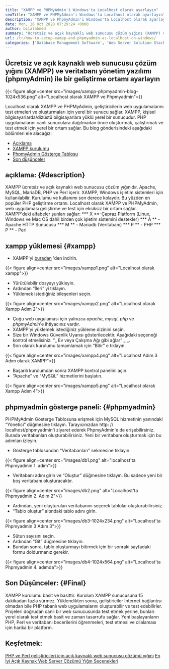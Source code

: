 ```yaml
---
title: "XAMPP ve PHPMyAdmin'i Windows'ta Localhost olarak ayarlayın" 
seoTitle: "XAMPP ve PHPMyAdmin'i Windows'ta Localhost olarak ayarlayın" 
description: "XAMPP ve PhpmyAdmin'i Windows'ta Localhost olarak ayarlayın. Web uygulamalarını test etmek ve oluşturmak için kendi ücretsiz ve açık kaynaklı yerel test ortamınızı oluşturun." 
date: Mon, 26 Oct 2020 07:29:24 +0000
author: bilalahmed
summary: "Ücretsiz ve açık kaynaklı web sunucusu çözüm yığını (XAMPP) ve veritabanı yönetim yazılımı (phpmyAdmin) ile bir geliştirme ortamı kurun" 
url: /tr/how-to-setup-xampp-and-phpmyadmin-as-localhost-on-windows/
categories: ['Database Management Software', 'Web Server Solution Stack']
---
```


## Ücretsiz ve açık kaynaklı web sunucusu çözüm yığını (XAMPP) ve veritabanı yönetim yazılımı (phpmyAdmin) ile bir geliştirme ortamı ayarlayın

{{< figure align=center src="images/xampp-phpmyadmin-blog-1024x536.png" alt="Localhost olarak XAMPP ve Phpmyadmin">}}

Localhost olarak XAMPP ve PHPMyAdmin, geliştiricilerin web uygulamalarını test etmeleri ve oluşturmaları için yerel bir sunucu sağlar. XAMPP, kişisel bilgisayarlarda/dizüstü bilgisayarlara yüklü yerel bir sunucudur. PHP uygulamalarını canlı sunuculara dağıtmadan önce oluşturmak, çalıştırmak ve test etmek için yerel bir ortam sağlar.
Bu blog gönderisindeki aşağıdaki bölümleri ele alacağız:
  * [Açıklama][1]
  * [XAMPP kurulumu][2]
  * [PhpmyAdmin Gösterge Tablosu][3]
  * [Son düşünceler][4]

## açıklama: {#description}
XAMPP ücretsiz ve açık kaynaklı web sunucusu çözüm yığınıdır. Apache, MySQL, MariaDB, PHP ve Perl içerir. XAMPP, Windows işletim sistemleri için kullanılabilir. Kurulumu ve kullanımı son derece kolaydır. Bu yüzden en popüler PHP geliştirme ortamı. Localhost olarak XAMPP ve PHPMyAdmin, web uygulaması geliştirme ve test için eksiksiz bir ortam sağlar.
XAMPP'deki alfabeler şunları sağlar:
  *** X **-Çapraz Platform (Linux, Windows ve Mac OS dahil birden çok işletim sistemini destekler)
  *** A ** - Apache HTTP Sunucusu
  *** M ** - Mariadb (Veritabanı)
  *** P ** - PHP
  *** P ** - Perl

## xampp yüklemesi {#xampp}
  * XAMPP'yi [buradan][5] 'den indirin.

{{< figure align=center src="images/xampp1.png" alt="Localhost olarak xampp">}}

  * Yürütülebilir dosyayı yükleyin.
  * Ardından “İleri” yi tıklayın.
  * Yüklemek istediğiniz bileşenleri seçin.

{{< figure align=center src="images/xampp2.png" alt="Localhost olarak Xampp Adım 2">}}

  * Çoğu web uygulaması için yalnızca _apache_, _mysql_, _php_ ve _phpmyAdmin_'e ihtiyacınız vardır.
  * XAMPP'yi yüklemek istediğiniz yükleme dizinini seçin.
  * Size bir Windows Güvenlik Uyarısı gösterilecektir. Aşağıdaki seçeneği kontrol etmelisiniz: “_ Ev veya Çalışma Ağı gibi ağlar” _ _.
  * Son olarak kurulumu tamamlamak için “Bitir” e tıklayın.

{{< figure align=center src="images/xampp4.png" alt="Localhost Adım 3 Adım olarak XAMPP">}}

  * Başarılı kurulumdan sonra XAMPP kontrol panelini açın.
  * “Apache” ve “MySQL” hizmetlerini başlatın.

{{< figure align=center src="images/xampp5.png" alt="Localhost olarak Xampp Adım 4">}}


## phpmyadmin gösterge paneli: {#phpmyadmin}
PHPMyAdmin Gösterge Tablosuna erişmek için MySQL hizmetinin yanındaki “Yönetici” düğmesine tıklayın. Tarayıcınızdan http: // localhost/phpmyadmin'i ziyaret ederek PhpmyAdmin'e de erişebilirsiniz. Burada veritabanları oluşturabilirsiniz. Yeni bir veritabanı oluşturmak için bu adımları izleyin.
  * Gösterge tablosundan “Veritabanları” sekmesine tıklayın.

{{< figure align=center src="images/db1.png" alt="localhost'ta Phpmyadmin 1. adım">}}

  * Veritabanı adını girin ve “Oluştur” düğmesine tıklayın. Bu sadece yeni bir boş veritabanı oluşturacaktır.

{{< figure align=center src="images/db2.png" alt="Localhost'ta Phpmyadmin 2. Adım 2">}}

  * Ardından, yeni oluşturulan veritabanını seçerek tablolar oluşturabilirsiniz.
  * “Tablo oluştur” altındaki tablo adını girin.

{{< figure align=center src="images/db3-1024x234.png" alt="Localhost'ta Phpmyadmin 3 Adım 3">}}

  * Sütun sayısını seçin.
  * Ardından “Git” düğmesine tıklayın.
  * Bundan sonra, tablo oluşturmayı bitirmek için bir sonraki sayfadaki formu doldurmanız gerekir.

{{< figure align=center src="images/db4-1024x564.png" alt="Localhost'ta Phpmyadmin 4. adımda">}}


## Son Düşünceler: {#Final}
XAMPP kurulumu basit ve basittir. Kurulum XAMPP sunucusuna 15 dakikadan fazla sürmez. Yüklendikten sonra, geliştiriciler İnternet bağlantısı olmadan bile PHP tabanlı web uygulamalarını oluşturabilir ve test edebilirler. Projeleri doğrudan canlı bir web sunucusunda test etmek yerine, bunları yerel olarak test etmek basit ve zaman tasarrufu sağlar. Yeni başlayanların PHP, Perl ve veritabanı becerilerini öğrenmeleri, test etmesi ve cilalaması için harika bir platform.

## Keşfetmek:
[PHP ve Perl geliştiricileri için açık kaynaklı web sunucusu çözümü yığını][6]
[En İyi Açık Kaynak Web Server Çözümü Yığın Seçenekleri][7]

  
[1]: #description
[2]: #xampp
[3]: #phpmyadmin
[4]: #final
[5]: https://www.apachefriends.org/de/download.html
[6]: https://products.containerize.com/solution-stack/xampp
[7]: https://products.containerize.com/solution-stack/
